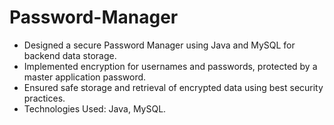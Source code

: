 # Password-Manager
* Designed a secure Password Manager using Java and MySQL for backend data storage.
* Implemented encryption for usernames and passwords, protected by a master application password.
* Ensured safe storage and retrieval of encrypted data using best security practices.
* Technologies Used: Java, MySQL.
